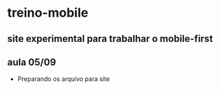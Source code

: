 # treino-mobile
site experimental para trabalhar o mobile-first
---
## aula 05/09

* Preparando os arquivo para site
